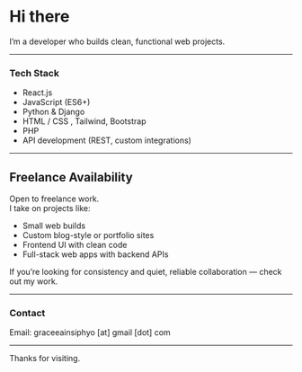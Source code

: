 # Hi there

I’m a developer who builds clean, functional web projects.

---

### Tech Stack

- React.js  
- JavaScript (ES6+)  
- Python & Django  
- HTML / CSS , Tailwind, Bootstrap
- PHP
- API development (REST, custom integrations)

---

## Freelance Availability

Open to freelance work.  
I take on projects like:
- Small web builds  
- Custom blog-style or portfolio sites  
- Frontend UI with clean code  
- Full-stack web apps with backend APIs

If you’re looking for consistency and quiet, reliable collaboration — check out my work.

---

### Contact

Email: graceeainsiphyo [at] gmail [dot] com

---

Thanks for visiting.
 
